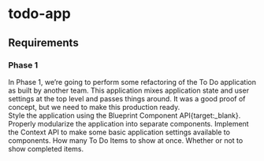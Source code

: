 # todo-app

## Requirements

### Phase 1

In Phase 1, we’re going to perform some refactoring of the To Do application as built by another team. This application mixes application state and user settings at the top level and passes things around. It was a good proof of concept, but we need to make this production ready.  
Style the application using the Blueprint Component API{target:_blank}.
Properly modularize the application into separate components.
Implement the Context API to make some basic application settings available to components.
How many To Do Items to show at once.
Whether or not to show completed items.
